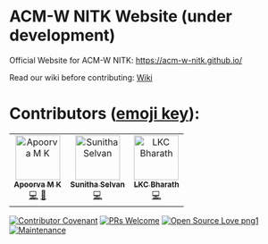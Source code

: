 # ACM-W NITK Website (under development)
Official Website for ACM-W NITK: https://acm-w-nitk.github.io/

Read our wiki before contributing: [Wiki](https://github.com/acm-w-nitk/acm-w-nitk.github.io/wiki)
<br>

# Contributors ([emoji key](https://allcontributors.org/docs/en/emoji-key)):

<!-- ALL-CONTRIBUTORS-LIST:START - Do not remove or modify this section -->
<!-- prettier-ignore -->
<table>
  <tr>
    <td align="center"><a href="https://github.com/apoorva-mk"><img src="https://avatars1.githubusercontent.com/u/42450012?s=400&v=4" width="80px;" alt="Apoorva M K"/><br /><sub><b>Apoorva M K</b></sub></a><br /><a href="" title="Code">💻</a> <a href="#ideas-dkundel" title="Ideas, Planning, & Feedback">🤔</a></td>
    <td align="center"><a href="https://github.com/isunitha98selvan"><img src="https://avatars2.githubusercontent.com/u/25410832?s=400&v=4" width="80px;" alt="Sunitha Selvan"/><br /><sub><b>Sunitha Selvan</b></sub></a><br /><a href="" title="Code">💻</a></td>
     <td align="center"><a href="https://github.com/lkcbharath"><img src="https://avatars1.githubusercontent.com/u/31381830?s=400&v=4" width="80px;" alt="LKC Bharath"/><br /><sub><b>LKC Bharath</b></sub></a><br /><a href="" title="Code">💻</a></td>
  </tr>
  
</table>

[![Contributor Covenant](https://img.shields.io/badge/Contributor%20Covenant-v1.4%20adopted-ff69b4.svg)](code-of-conduct.md)
[![PRs Welcome](https://img.shields.io/badge/PRs-welcome-brightgreen.svg?style=flat-square)](http://makeapullrequest.com)
[![Open Source Love png1](https://badges.frapsoft.com/os/v1/open-source.png?v=103)](https://github.com/ellerbrock/open-source-badges/)
[![Maintenance](https://img.shields.io/badge/Maintained%3F-yes-green.svg)](https://GitHub.com/Naereen/StrapDown.js/graphs/commit-activity)
